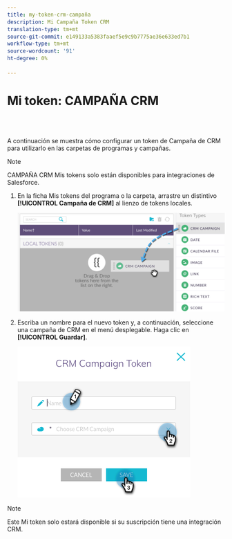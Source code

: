 ```yaml
---
title: my-token-crm-campaña
description: Mi Campaña Token CRM
translation-type: tm+mt
source-git-commit: e149133a5383faaef5e9c9b7775ae36e633ed7b1
workflow-type: tm+mt
source-wordcount: '91'
ht-degree: 0%

---
```



# Mi token: CAMPAÑA CRM

<br> 

A continuación se muestra cómo configurar un token de Campaña de CRM para utilizarlo en las carpetas de programas y campañas.

>[!NOTE]
>
>CAMPAÑA CRM Mis tokens solo están disponibles para integraciones de Salesforce.

1. En la ficha Mis tokens del programa o la carpeta, arrastre un distintivo **[!UICONTROL Campaña de CRM]** al lienzo de tokens locales.

   ![Imagen uno](/help/sky/assets/my-tokens/my-token-crm-campaign/my-token-crm-campaign-1.png)

2. Escriba un nombre para el nuevo token y, a continuación, seleccione una campaña de CRM en el menú desplegable. Haga clic en **[!UICONTROL Guardar]**.

   ![Imagen dos](/help/sky/assets/my-tokens/my-token-crm-campaign/my-token-crm-campaign-2.png)

>[!NOTE]
>
>Este Mi token solo estará disponible si su suscripción tiene una integración CRM.
